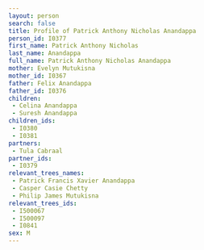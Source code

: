 ```yaml
---
layout: person
search: false
title: Profile of Patrick Anthony Nicholas Anandappa
person_id: I0377
first_name: Patrick Anthony Nicholas
last_name: Anandappa
full_name: Patrick Anthony Nicholas Anandappa
mother: Evelyn Mutukisna
mother_id: I0367
father: Felix Anandappa
father_id: I0376
children:
 - Celina Anandappa
 - Suresh Anandappa
children_ids:
 - I0380
 - I0381
partners:
 - Tula Cabraal
partner_ids:
 - I0379
relevant_trees_names:
 - Patrick Francis Xavier Anandappa
 - Casper Casie Chetty
 - Philip James Mutukisna
relevant_trees_ids:
 - I500067
 - I500097
 - I0841
sex: M
---
```


